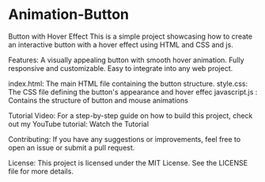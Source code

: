 # Animation-Button

Button with Hover Effect
This is a simple project showcasing how to create an interactive button with a hover effect using HTML and CSS and js.

Features:
A visually appealing button with smooth hover animation.
Fully responsive and customizable.
Easy to integrate into any web project.

index.html: The main HTML file containing the button structure.
style.css: The CSS file defining the button's appearance and hover effec
javascript.js : Contains the structure of button and mouse animations

Tutorial Video:
For a step-by-step guide on how to build this project, check out my YouTube tutorial:
Watch the Tutorial

Contributing:
If you have any suggestions or improvements, feel free to open an issue or submit a pull request.

License:
This project is licensed under the MIT License. See the LICENSE file for more details.
